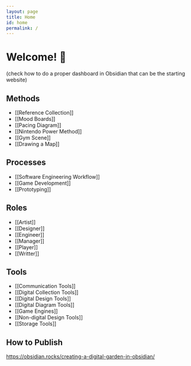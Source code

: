 ```yaml
---
layout: page
title: Home
id: home
permalink: /
---
```


# Welcome! 🌱

(check how to do a proper dashboard in Obsidian that can be the starting website)

## Methods
- [[Reference Collection]]
- [[Mood Boards]]
- [[Pacing Diagram]]
- [[Nintendo Power Method]]
- [[Gym Scene]]
- [[Drawing a Map]]

## Processes
- [[Software Engineering Workflow]]
- [[Game Development]]
- [[Prototyping]]

## Roles
- [[Artist]]
- [[Designer]]
- [[Engineer]]
- [[Manager]]
- [[Player]]
- [[Writter]]

## Tools
- [[Communication Tools]]
- [[Digital Collection Tools]]
- [[Digital Design Tools]]
- [[Digital Diagram Tools]]
- [[Game Engines]]
- [[Non-digital Design Tools]]
- [[Storage Tools]]


## How to Publish

https://obsidian.rocks/creating-a-digital-garden-in-obsidian/


